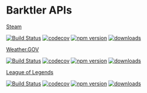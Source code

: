 # Barktler APIs

[Steam](https://github.com/Barktler/API-Steam)

[![Build Status](https://travis-ci.com/Barktler/API-Steam.svg?branch=master)](https://travis-ci.com/Barktler/API-Steam)
[![codecov](https://codecov.io/gh/Barktler/API-Steam/branch/master/graph/badge.svg)](https://codecov.io/gh/Barktler/API-Steam)
[![npm version](https://badge.fury.io/js/%40barktler-api%2Fsteam.svg)](https://badge.fury.io/js/%40barktler-api%2Fsteam)
[![downloads](https://img.shields.io/npm/dm/@barktler-api/steam.svg)](https://www.npmjs.com/package/@barktler-api/steam)

[Weather.GOV](https://github.com/Barktler/API-Weather-Dot-Gov)

[![Build Status](https://travis-ci.com/Barktler/API-Weather-Dot-Gov.svg?branch=master)](https://travis-ci.com/Barktler/API-Weather-Dot-Gov)
[![codecov](https://codecov.io/gh/Barktler/API-Weather-Dot-Gov/branch/master/graph/badge.svg)](https://codecov.io/gh/Barktler/API-Weather-Dot-Gov)
[![npm version](https://badge.fury.io/js/%40barktler-api%2Fweather-dot-gov.svg)](https://badge.fury.io/js/%40barktler-api%2Fweather-dot-gov)
[![downloads](https://img.shields.io/npm/dm/@barktler-api/weather-dot-gov.svg)](https://www.npmjs.com/package/@barktler-api/weather-dot-gov)

[League of Legends](https://github.com/Barktler/API-League-Of-Legends)

[![Build Status](https://travis-ci.com/Barktler/API-League-Of-Legends.svg?branch=master)](https://travis-ci.com/Barktler/API-League-Of-Legends)
[![codecov](https://codecov.io/gh/Barktler/API-League-Of-Legends/branch/master/graph/badge.svg)](https://codecov.io/gh/Barktler/API-League-Of-Legends)
[![npm version](https://badge.fury.io/js/%40barktler-api%2Fleague-of-legends.svg)](https://badge.fury.io/js/%40barktler-api%2Fleague-of-legends)
[![downloads](https://img.shields.io/npm/dm/@barktler-api/league-of-legends.svg)](https://www.npmjs.com/package/@barktler-api/league-of-legends)
